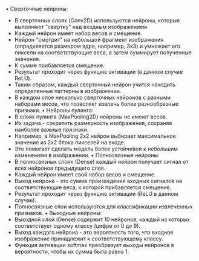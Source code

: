 • Сверточные нейроны: 
  - В сверточных слоях (Conv2D) используются нейроны, которые выполняют "свертку" над входным изображением.
  - Каждый нейрон имеет набор весов и смещение. 
  - Нейрон "смотрит" на небольшой фрагмент изображения (определяется размером ядра, например, 3x3) и умножает его пиксели на соответствующие веса, а затем суммирует полученные значения. 
  - К сумме прибавляется смещение.
  - Результат проходит через функцию активации (в данном случае ReLU).
  - Таким образом, каждый сверточный нейрон учится находить определенные паттерны в изображении.
  - В каждом слое несколько сверточных нейронов с разными наборами весов, что позволяет извлечь более разнообразные признаки.
• Нейроны пулинга:
  - В слоях пулинга (MaxPooling2D) нейроны не имеют весов.
  - Их задача - сократить размерность изображения, сохраняя наиболее важные признаки.
  - Например, в MaxPooling 2x2 нейрон выбирает максимальное значение из 2x2 блока пикселей на входе.
  - Это помогает сделать модель более устойчивой к небольшим изменениям в изображении.
• Полносвязные нейроны:
  - В полносвязных слоях (Dense) каждый нейрон получает сигнал от всех нейронов предыдущего слоя.
  - Каждый нейрон имеет свой набор весов и смещение.
  - Выход нейрона - это сумма произведений входных сигналов на соответствующие веса, к которой прибавляется смещение.
  - Результат проходит через функцию активации (ReLU в данном случае).
  - Полносвязные слои используются для классификации извлеченных признаков.
• Выходные нейроны:
  - Выходной слой (Dense) содержит 10 нейронов, каждый из которых соответствует одному классу (цифре от 0 до 9).
  - Выход каждого нейрона - это вероятность того, что входное изображение принадлежит к соответствующему классу.
  - Функция активации softmax преобразует выходы нейронов в вероятности, чтобы их сумма была равна 1.
